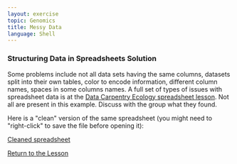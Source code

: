 ```yaml
---
layout: exercise
topic: Genomics
title: Messy Data
language: Shell
---
```


### Structuring Data in Spreadsheets Solution

Some problems include not all data sets having the same columns, datasets split into their own tables, color to encode information, different column names, spaces in some columns names. A full set of types of issues with spreadsheet data is at the [Data Carpentry Ecology spreadsheet lesson](http://www.datacarpentry.org/spreadsheet-ecology-lesson/02-common-mistakes/). Not all are present in this example. Discuss with the group what they found.

Here is a "clean" version of the same spreadsheet (you might need to "right-click" to save the file before opening it):

[Cleaned spreadsheet](https://raw.githubusercontent.com/datacarpentry/wrangling-genomics/gh-pages/files/Ecoli_metadata_composite.tsv)


[Return to the Lesson]({{site.baseurl}}/materials/genomics-data-tidiness)